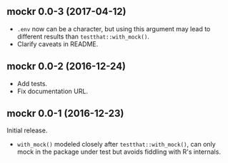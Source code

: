 ## mockr 0.0-3 (2017-04-12)

- `.env` now can be a character, but using this argument may lead to different results than `testthat::with_mock()`.
- Clarify caveats in README.


## mockr 0.0-2 (2016-12-24)

- Add tests.
- Fix documentation URL.


## mockr 0.0-1 (2016-12-23)

Initial release.

- `with_mock()` modeled closely after `testthat::with_mock()`, can only mock in the package under test but avoids fiddling with R's internals.
